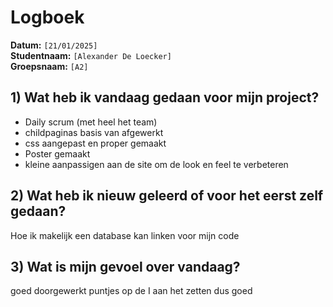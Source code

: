 # Logboek

**Datum:** `[21/01/2025]`  
**Studentnaam:** `[Alexander De Loecker]`  
**Groepsnaam:** `[A2]`



## 1) Wat heb ik vandaag gedaan voor mijn project?

- Daily scrum (met heel het team)
- childpaginas basis van afgewerkt
- css aangepast en proper gemaakt
- Poster gemaakt
- kleine aanpassigen aan de site om de look en feel te verbeteren

## 2) Wat heb ik nieuw geleerd of voor het eerst zelf gedaan?

Hoe ik makelijk een database kan linken voor mijn code

## 3) Wat is mijn gevoel over vandaag?

goed doorgewerkt puntjes op de I aan het zetten dus goed
